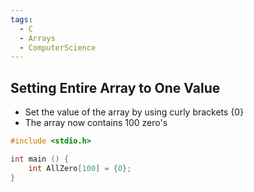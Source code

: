```yaml
---
tags:
  - C
  - Arrays
  - ComputerScience
---
```

## Setting Entire Array to One Value
- Set the value of the array by using curly brackets {0}
- The array now contains 100 zero's

``` cpp
#include <stdio.h>

int main () {
	int AllZero[100] = {0};
}
```


